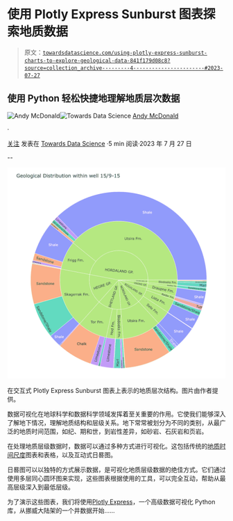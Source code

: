 # 使用 Plotly Express Sunburst 图表探索地质数据

> 原文：[`towardsdatascience.com/using-plotly-express-sunburst-charts-to-explore-geological-data-841f179d08c8?source=collection_archive---------4-----------------------#2023-07-27`](https://towardsdatascience.com/using-plotly-express-sunburst-charts-to-explore-geological-data-841f179d08c8?source=collection_archive---------4-----------------------#2023-07-27)

## 使用 Python 轻松快捷地理解地质层次数据

[](https://andymcdonaldgeo.medium.com/?source=post_page-----841f179d08c8--------------------------------)![Andy McDonald](https://andymcdonaldgeo.medium.com/?source=post_page-----841f179d08c8--------------------------------)[](https://towardsdatascience.com/?source=post_page-----841f179d08c8--------------------------------)![Towards Data Science](https://towardsdatascience.com/?source=post_page-----841f179d08c8--------------------------------) [Andy McDonald](https://andymcdonaldgeo.medium.com/?source=post_page-----841f179d08c8--------------------------------)

·

[关注](https://medium.com/m/signin?actionUrl=https%3A%2F%2Fmedium.com%2F_%2Fsubscribe%2Fuser%2F9c280f85f15c&operation=register&redirect=https%3A%2F%2Ftowardsdatascience.com%2Fusing-plotly-express-sunburst-charts-to-explore-geological-data-841f179d08c8&user=Andy+McDonald&userId=9c280f85f15c&source=post_page-9c280f85f15c----841f179d08c8---------------------post_header-----------) 发表在 [Towards Data Science](https://towardsdatascience.com/?source=post_page-----841f179d08c8--------------------------------) ·5 min 阅读·2023 年 7 月 27 日[](https://medium.com/m/signin?actionUrl=https%3A%2F%2Fmedium.com%2F_%2Fvote%2Ftowards-data-science%2F841f179d08c8&operation=register&redirect=https%3A%2F%2Ftowardsdatascience.com%2Fusing-plotly-express-sunburst-charts-to-explore-geological-data-841f179d08c8&user=Andy+McDonald&userId=9c280f85f15c&source=-----841f179d08c8---------------------clap_footer-----------)

--

[](https://medium.com/m/signin?actionUrl=https%3A%2F%2Fmedium.com%2F_%2Fbookmark%2Fp%2F841f179d08c8&operation=register&redirect=https%3A%2F%2Ftowardsdatascience.com%2Fusing-plotly-express-sunburst-charts-to-explore-geological-data-841f179d08c8&source=-----841f179d08c8---------------------bookmark_footer-----------)![](img/3a7f4d2495782d9227f74ea42e4cf4c9.png)

在交互式 Plotly Express Sunburst 图表上表示的地质层次结构。图片由作者提供。

数据可视化在地球科学和数据科学领域发挥着至关重要的作用。它使我们能够深入了解地下情况，理解地质结构和层级关系。地下常常被划分为不同的类别，从最广泛的地质时间范围，如纪、期和世，到岩性差异，如砂岩、石灰岩和页岩。

在处理地质层级数据时，数据可以通过多种方式进行可视化。这包括传统的[地质时间尺度](https://en.wikipedia.org/wiki/Geologic_time_scale)图表和表格，以及互动式日晷图。

日晷图可以以独特的方式展示数据，是可视化地质层级数据的绝佳方式。它们通过使用多层同心圆环图来实现，这些图表根据使用的工具，可以完全互动，帮助从最高层级深入到最低层级。

为了演示这些图表，我们将使用[Plotly Express](https://plotly.com/)，一个高级数据可视化 Python 库，从挪威大陆架的一个井数据开始……
